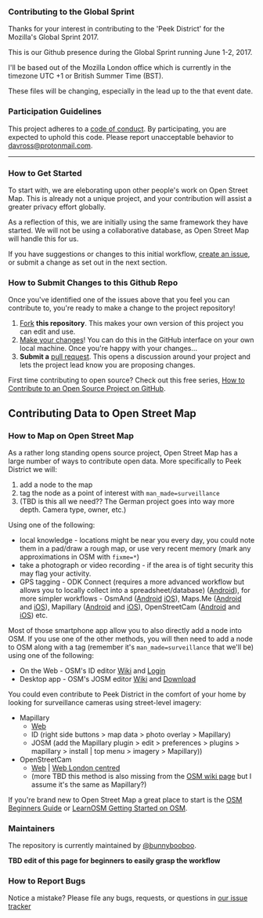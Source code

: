 ### Contributing to the Global Sprint

Thanks for your interest in contributing to the 'Peek District' for the Mozilla's Global Sprint 2017.

This is our Github presence during the Global Sprint running June 1-2, 2017.

I'll be based out of the Mozilla London office which is currently in the timezone UTC +1 or British Summer Time (BST).

These files will be changing, especially in the lead up to the that event date.

### Participation Guidelines

This project adheres to a [code of conduct](https://www.mozilla.org/en-US/about/governance/policies/participation/). By participating, you are expected to uphold this code. Please report unacceptable behavior to davross@protonmail.com.

---

### How to Get Started

To start with, we are eleborating upon other people's work on Open Street Map. This is already not a unique project, and your contribution will assist a greater privacy effort globally.

As a reflection of this, we are initially using the same framework they have started. We will not be using a collaborative database, as Open Street Map will handle this for us.

If you have suggestions or changes to this initial workflow, [create an issue](https://github.com/peekdistrict/peekdistrict/issues), or submit a change as set out in the next section.

### How to Submit Changes to this Github Repo

Once you've identified one of the issues above that you feel you can contribute to, you're ready to make a change to the project repository!

  1. [Fork](https://help.github.com/articles/fork-a-repo/) **this repository**. This makes your own version of this project you can edit and use.
  2. [Make your changes](https://guides.github.com/activities/forking/#making-changes)! You can do this in the GitHub interface on your own local machine. Once you're happy with your changes...
  3. **Submit a** [pull request](https://help.github.com/articles/proposing-changes-to-a-project-with-pull-requests/). This opens a discussion around your project and lets the project lead know you are proposing changes.

First time contributing to open source? Check out this free series, [How to Contribute to an Open Source Project on GitHub](https://egghead.io/series/how-to-contribute-to-an-open-source-project-on-github).

## Contributing Data to Open Street Map

### How to Map on Open Street Map

As a rather long standing opens source project, Open Street Map has a large number of ways to contribute open data. More specifically to Peek District we will:

  1. add a node to the map
  2. tag the node as a point of interest with `man_made=surveillance`
  3. (TBD is this all we need?? The German project goes into way more depth. Camera type, owner, etc.)

Using one of the following:

  * local knowledge - locations might be near you every day, you could note them in a pad/draw a rough map, or use very recent memory (mark any approximations in OSM with `fixme=*`)
  * take a photograph or video recording - if the area is of tight security this may flag your activity.
  * GPS tagging - ODK Connect (requires a more advanced workflow but allows you to locally collect into a spreadsheet/database) ([Android](https://play.google.com/store/apps/details?id=org.odk.collect.android)), for more simpler workflows - OsmAnd ([Android](https://play.google.com/store/apps/details?id=net.osmand) [iOS](https://itunes.apple.com/app/id934850257)), Maps.Me ([Android](https://play.google.com/store/apps/details?id=com.mapswithme.maps.pro) and [iOS](https://itunes.apple.com/app/id510623322)), Mapillary ([Android](https://play.google.com/store/apps/details?id=app.mapillary) and [iOS](https://itunes.apple.com/us/app/mapillary/id757286802)), OpenStreetCam ([Android](https://play.google.com/store/apps/details?id=com.telenav.streetview) and [iOS](https://itunes.apple.com/app/id1089548849)) etc.
  
Most of those smartphone app allow you to also directly add a node into OSM. If you use one of the other methods, you will then need to add a node to OSM along with a tag (remember it's `man_made=surveillance` that we'll be) using one of the following: 

  * On the Web - OSM's ID editor [Wiki](https://wiki.openstreetmap.org/wiki/ID) and [Login](www.openstreetmap.org/login?referer=%2Fedit%3Feditor%3Did)
  * Desktop app - OSM's JOSM editor [Wiki](http://wiki.openstreetmap.org/wiki/JOSM) and [Download](https://josm.openstreetmap.de/)

You could even contribute to Peek District in the comfort of your home by looking for surveillance cameras using street-level imagery:

  * Mapillary 
    * [Web](https://www.mapillary.com/app)
    * ID (right side buttons > map data > photo overlay > Mapillary)
    * JOSM (add the Mapillary plugin > edit > preferences > plugins > mapillary > install | top menu > imagery > Mapillary)) 
  * OpenStreetCam
    * [Web](https://openstreetcam.org/map/) | [Web London centred](https://openstreetcam.org/map/@51.484803739516046,-0.20187377929687503,11z)
    * (more TBD this method is also missing from the [OSM wiki page](http://wiki.openstreetmap.org/wiki/Pick_your_mapping_technique#openstreetcam) but I assume it's the same as Mapillary?)

If you're brand new to Open Street Map a great place to start is the [OSM Beginners Guide](http://wiki.openstreetmap.org/wiki/Beginners%27_guide) or [LearnOSM Getting Started on OSM](http://learnosm.org/en/beginner/start-osm/#beginning-osm-create-an-openstreetmap-account).

### Maintainers

The repository is currently maintained by [@bunnybooboo](https://github.com/bunnybooboo).

**TBD edit of this page for beginners to easily grasp the workflow**

### How to Report Bugs

Notice a mistake? Please file any bugs, requests, or questions in [our issue tracker](https://github.com/mozilla/peekdistrict/peekdistrict/issues)
